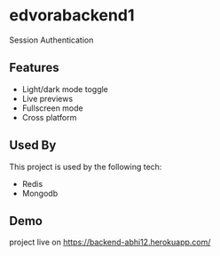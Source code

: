 
# edvorabackend1


Session Authentication 
## Features

- Light/dark mode toggle
- Live previews
- Fullscreen mode
- Cross platform


## Used By

This project is used by the following tech:

- Redis 
- Mongodb 

##


## Demo



project live on https://backend-abhi12.herokuapp.com/